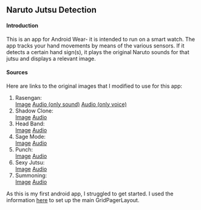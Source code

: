 ## Naruto Jutsu Detection

#### Introduction
This is an app for Android Wear- it is intended to run on a smart watch. The app tracks your
hand movements by means of the various sensors. If it detects a certain hand sign(s), it plays the original
Naruto sounds for that jutsu and displays a relevant image.

#### Sources
Here are links to the original images that I modified to use for this app: <br>
1. Rasengan: <br>
[Image](https://www.wattpad.com/526605763-my-minimalist-artbook-069-anime-uzumaki-naruto)
[Audio (only sound)](https://www.youtube.com/watch?v=qODByY9FJto)
[Audio (only voice)](https://www.youtube.com/watch?v=gpvhMRdbihs)
2. Shadow Clone: <br>
[Image](https://www.pinterest.ie/pin/433893745331333543/?lp=true)
[Audio](https://www.youtube.com/watch?v=CExOXxQbqp8)
3. Head Band: <br>
[Image](https://www.reddit.com/r/Naruto/comments/2l2wta/naruto_minimalistic_fan_art_created_by_me/)
[Audio](-)
4. Sage Mode: <br>
[Image](https://www.pinterest.ie/pin/348114246178464303/)
[Audio](https://www.youtube.com/watch?v=cOuCR5m0uXQ)
5. Punch: <br>
[Image](https://www.pinterest.ie/pin/345229127670866249/)
[Audio](https://www.youtube.com/watch?v=93NUlklSPzw)
6. Sexy Jutsu: <br>
[Image](https://in.pinterest.com/pin/824581012997581421/)
[Audio](https://www.youtube.com/watch?v=9uZgZ7BWqUo&t=24s)
7. Summoning: <br>
[Image](https://www.pinterest.ie/pin/814729388817161143/)
[Audio](https://www.youtube.com/watch?v=9uZgZ7BWqUo&t=24s)

As this is my first android app, I struggled to get started. I used the information [here](http://www.learnandroidwear.com/sample-3/)
to set up the main GridPagerLayout.